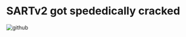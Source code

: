 # SARTv2 got spededically cracked
![github](https://user-images.githubusercontent.com/79816938/232969717-49542dbf-29e2-4c08-bb83-48c3f834d651.png)

